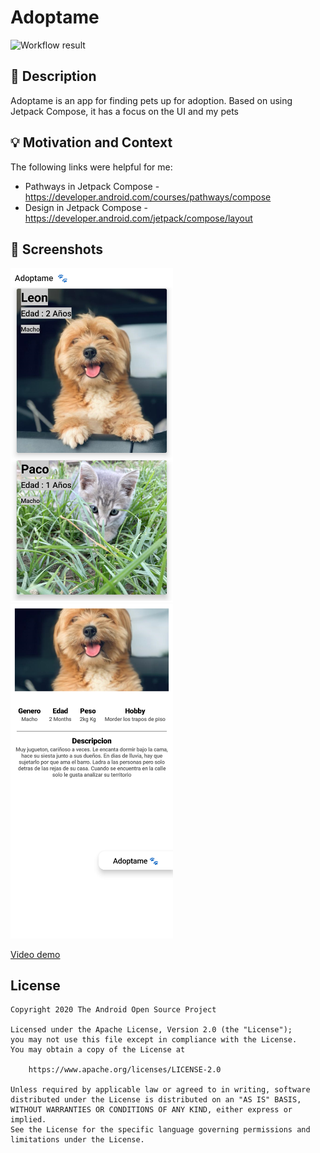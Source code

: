 # Adoptame

<!--- Replace <OWNER> with your Github Username and <REPOSITORY> with the name of your repository. -->
<!--- You can find both of these in the url bar when you open your repository in github. -->
![Workflow result](https://github.com/leoapz/android-dev-challenge-puppy-adoption/workflows/Check/badge.svg)


## :scroll: Description
<!--- Describe your app in one or two sentences -->
Adoptame is an app for finding pets up for adoption.
Based on using Jetpack Compose, it has a focus on the UI and my pets

## :bulb: Motivation and Context
<!--- Optionally point readers to interesting parts of your submission. -->
<!--- What are you especially proud of? -->

The following links were helpful for me:
- Pathways in Jetpack Compose - https://developer.android.com/courses/pathways/compose
- Design in Jetpack Compose - https://developer.android.com/jetpack/compose/layout

## :camera_flash: Screenshots
<!-- You can add more screenshots here if you like -->
<img src="/results/Screenshot_1.png" width="260">&emsp;<img src="/results/Screenshot_2.png" width="260">

[Video demo](https://github.com/leoapz/android-dev-challenge-puppy-adoption/results/video.mp4)

## License
```
Copyright 2020 The Android Open Source Project

Licensed under the Apache License, Version 2.0 (the "License");
you may not use this file except in compliance with the License.
You may obtain a copy of the License at

    https://www.apache.org/licenses/LICENSE-2.0

Unless required by applicable law or agreed to in writing, software
distributed under the License is distributed on an "AS IS" BASIS,
WITHOUT WARRANTIES OR CONDITIONS OF ANY KIND, either express or implied.
See the License for the specific language governing permissions and
limitations under the License.
```